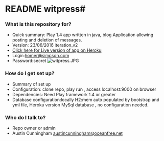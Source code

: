# README  witpress#

### What is this repository for? ###

* Quick summary: Play 1.4 app written in java, blog Application allowing posting and deletion of messages.
* Version: 23/06/2016 iteration_v2
* [Click here for Live version of app on Heroku](http://witpress-austin.herokuapp.com)
* Login:homer@simpson.com
* Password:secret
![witpress.JPG](https://bitbucket.org/repo/B77MGo/images/2537900400-witpress.JPG)

### How do I get set up? ###

* Summary of set up
* Configuration: clone repo, play run , access localhost:9000 on browser
* Dependencies: Need Play framework 1.4 or greater
* Database configuration:locally H2:mem auto populated by bootstrap and yml file, Heroku version MySql database , 
no configuration needed.


### Who do I talk to? ###

* Repo owner or admin
* Austin Cunningham austincunningham@oceanfree.net